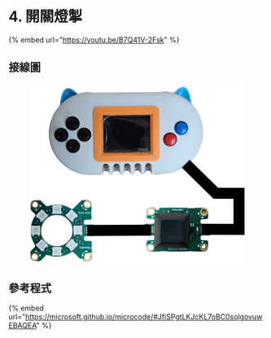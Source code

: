 # 4. 開關燈掣

{% embed url="https://youtu.be/B7Q41V-2Fsk" %}

## 接線圖

<figure><img src="../../../.gitbook/assets/lightswitch_wiring.png" alt=""><figcaption></figcaption></figure>

## 參考程式

{% embed url="https://microsoft.github.io/microcode/#JfiSPgtLKJcKL7oBC0solgovuwEBAQEA" %}

